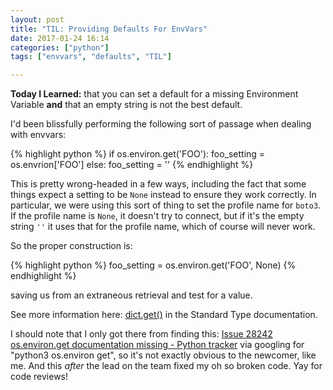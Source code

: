 ```yaml
---
layout: post
title: "TIL: Providing Defaults For EnvVars"
date: 2017-01-24 16:14
categories: ["python"]
tags: ["envvars", "defaults", "TIL"]

---
```


**Today I Learned:** that you can set a default for a missing
Environment Variable **and** that an empty string is not the best
default.

I'd been blissfully performing the following sort of passage when
dealing with envvars:


{% highlight python %}
if os.environ.get('FOO'):
    foo_setting = os.envrion['FOO']
else:
    foo_setting = ''
{% endhighlight %}

This is pretty wrong-headed in a few ways, including the fact that
some things expect a setting to be `None` instead to ensure they work
correctly. In particular, we were using this sort of thing to set the
profile name for `boto3`. If the profile name is `None`, it doesn't
try to connect, but if it's the empty string `''` it uses that for the
profile name, which of course will never work.

So the proper construction is:

{% highlight python %}
foo_setting = os.environ.get('FOO', None)
{% endhighlight %}

saving us from an extraneous retrieval and test for a value.

See more information
here:
[dict.get()](https://docs.python.org/3/library/stdtypes.html#dict.get)
in the Standard Type documentation.

I should note that I only got there from finding
this:
[Issue 28242 os.environ.get documentation missing - Python tracker](https://bugs.python.org/issue28242)
via googling for "python3 os.environ get", so it's not exactly obvious
to the newcomer, like me. And this *after* the lead on the team fixed
my oh so broken code. Yay for code reviews!
